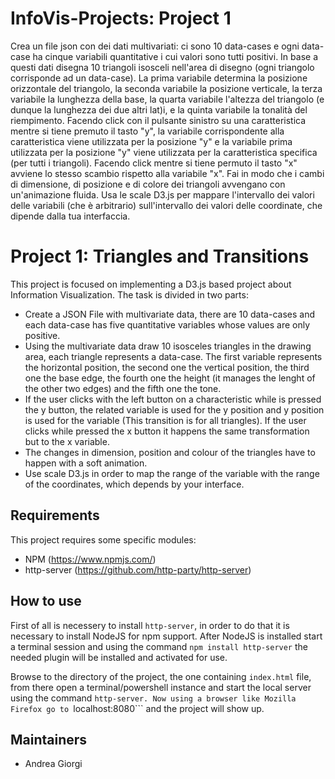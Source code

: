 # InfoVis-Projects: Project 1

Crea un file json con dei dati multivariati: ci sono 10 data-cases e ogni data-case ha cinque variabili quantitative i cui valori sono tutti positivi. In base a questi dati disegna 10 triangoli isosceli nell'area di disegno (ogni triangolo corrisponde ad un data-case). La prima variabile determina la posizione orizzontale del triangolo, la seconda variabile la posizione verticale, la terza variabile la lunghezza della base, la quarta variabile l'altezza del triangolo (e dunque la lunghezza dei due altri lat)i, e la quinta variabile la tonalità del riempimento. Facendo click con il pulsante sinistro su una caratteristica mentre si tiene premuto il tasto "y", la variabile corrispondente alla caratteristica viene utilizzata per la posizione "y" e la variabile prima utilizzata per la posizione "y" viene utilizzata per la caratteristica specifica (per tutti i triangoli). Facendo click mentre si tiene permuto il tasto "x" avviene lo stesso scambio rispetto alla variabile "x". Fai in modo che i cambi di dimensione, di posizione e di colore dei triangoli avvengano con un'animazione fluida. Usa le scale D3.js per mappare l'intervallo dei valori delle variabili (che è arbitrario) sull'intervallo dei valori delle coordinate, che dipende dalla tua interfaccia.

# Project 1: Triangles and Transitions

This project is focused on implementing a D3.js based project about Information Visualization. The task is divided in two parts:
* Create a JSON File with multivariate data, there are 10 data-cases and each data-case has five quantitative variables whose values are only positive.
* Using the multivariate data draw 10 isosceles triangles in the drawing area, each triangle represents a data-case. The first variable represents the horizontal position, the second one the vertical position, the third one the base edge, the fourth one the height (it manages the lenght of the other two edges) and the fifth one the tone. 
* If the user clicks with the left button on a characteristic while is pressed the y button, the related variable is used for the y position and y position is used for the variable (This transition is for all triangles). If the user clicks while pressed the x button it happens the same transformation but to the x variable. 
* The changes in dimension, position and colour of the triangles have to happen with a soft animation.
* Use scale D3.js in order to map the range of the variable with the range of the coordinates, which depends by your interface. 


Requirements
------------

This project requires some specific modules:

 * NPM (https://www.npmjs.com/)
 * http-server (https://github.com/http-party/http-server)

How to use
------------

First of all is necessery to install ```http-server```, in order to do that it is necessary to install NodeJS for npm support. After NodeJS is installed start a terminal session and using the command ```npm install http-server``` the needed plugin will be installed and activated for use. 

Browse to the directory of the project, the one containing ```index.html``` file, from there open a terminal/powershell instance and start the local server using the command ```http-server. Now using a browser like Mozilla Firefox go to ```localhost:8080``` and the project will show up. 

Maintainers
------------

- Andrea Giorgi

